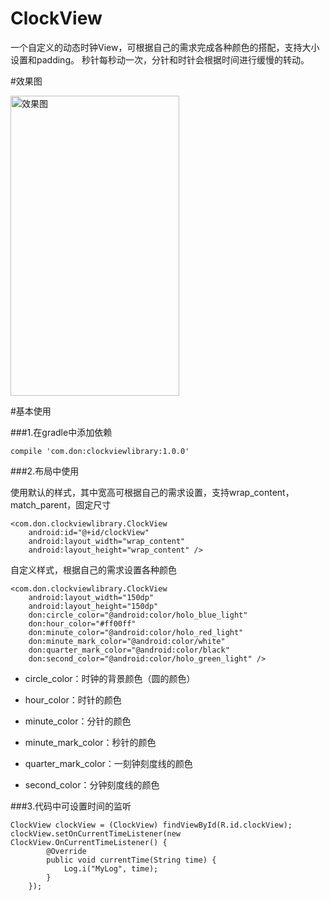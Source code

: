 # ClockView
一个自定义的动态时钟View，可根据自己的需求完成各种颜色的搭配，支持大小设置和padding。
秒针每秒动一次，分针和时针会根据时间进行缓慢的转动。

#效果图

<img src="https://github.com/zhijieeeeee/ClockView/blob/master/screenshot/preview.png" width = "270" height = "480" alt="效果图" />

#基本使用

###1.在gradle中添加依赖
	
	compile 'com.don:clockviewlibrary:1.0.0'

###2.布局中使用

使用默认的样式，其中宽高可根据自己的需求设置，支持wrap\_content，match\_parent，固定尺寸

	<com.don.clockviewlibrary.ClockView
        android:id="@+id/clockView"
        android:layout_width="wrap_content"
        android:layout_height="wrap_content" />

自定义样式，根据自己的需求设置各种颜色
	
	<com.don.clockviewlibrary.ClockView
        android:layout_width="150dp"
        android:layout_height="150dp"
        don:circle_color="@android:color/holo_blue_light"
        don:hour_color="#ff00ff"
        don:minute_color="@android:color/holo_red_light"
        don:minute_mark_color="@android:color/white"
        don:quarter_mark_color="@android:color/black"
        don:second_color="@android:color/holo_green_light" />


* circle_color：时钟的背景颜色（圆的颜色）

* hour_color：时针的颜色

* minute_color：分针的颜色

* minute_mark_color：秒针的颜色

* quarter_mark_color：一刻钟刻度线的颜色

* second_color：分钟刻度线的颜色

###3.代码中可设置时间的监听

	ClockView clockView = (ClockView) findViewById(R.id.clockView);
    clockView.setOnCurrentTimeListener(new ClockView.OnCurrentTimeListener() {
            @Override
            public void currentTime(String time) {
                Log.i("MyLog", time);
            }
        });


